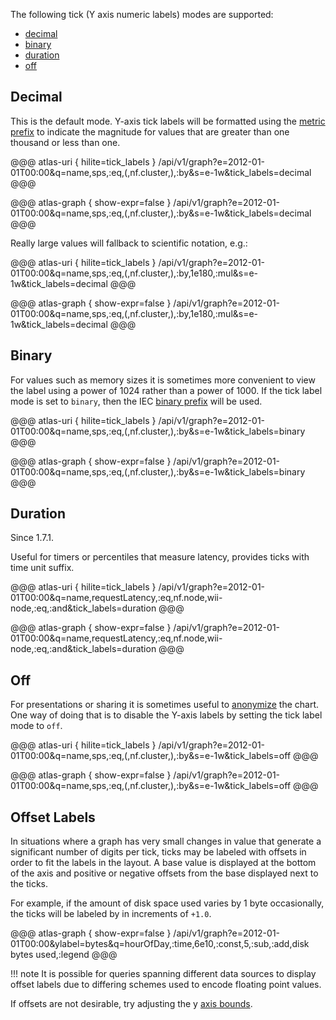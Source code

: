 The following tick (Y axis numeric labels) modes are supported:

* [decimal](#decimal)
* [binary](#binary)
* [duration](#duration)
* [off](#off)

## Decimal

This is the default mode. Y-axis tick labels will be formatted using the
[metric prefix](https://en.wikipedia.org/wiki/Metric_prefix) to indicate the magnitude for
values that are greater than one thousand or less than one.

@@@ atlas-uri { hilite=tick_labels }
/api/v1/graph?e=2012-01-01T00:00&q=name,sps,:eq,(,nf.cluster,),:by&s=e-1w&tick_labels=decimal
@@@

@@@ atlas-graph { show-expr=false }
/api/v1/graph?e=2012-01-01T00:00&q=name,sps,:eq,(,nf.cluster,),:by&s=e-1w&tick_labels=decimal
@@@

Really large values will fallback to scientific notation, e.g.:

@@@ atlas-uri { hilite=tick_labels }
/api/v1/graph?e=2012-01-01T00:00&q=name,sps,:eq,(,nf.cluster,),:by,1e180,:mul&s=e-1w&tick_labels=decimal
@@@

@@@ atlas-graph { show-expr=false }
/api/v1/graph?e=2012-01-01T00:00&q=name,sps,:eq,(,nf.cluster,),:by,1e180,:mul&s=e-1w&tick_labels=decimal
@@@

## Binary

For values such as memory sizes it is sometimes more convenient to view the label using a power
of 1024 rather than a power of 1000. If the tick label mode is set to `binary`, then the
IEC [binary prefix](https://en.wikipedia.org/wiki/Binary_prefix) will be used.

@@@ atlas-uri { hilite=tick_labels }
/api/v1/graph?e=2012-01-01T00:00&q=name,sps,:eq,(,nf.cluster,),:by&s=e-1w&tick_labels=binary
@@@

@@@ atlas-graph { show-expr=false }
/api/v1/graph?e=2012-01-01T00:00&q=name,sps,:eq,(,nf.cluster,),:by&s=e-1w&tick_labels=binary
@@@

## Duration

Since 1.7.1.

Useful for timers or percentiles that measure latency, provides ticks with time unit suffix.

@@@ atlas-uri { hilite=tick_labels }
/api/v1/graph?e=2012-01-01T00:00&q=name,requestLatency,:eq,nf.node,wii-node,:eq,:and&tick_labels=duration
@@@

@@@ atlas-graph { show-expr=false }
/api/v1/graph?e=2012-01-01T00:00&q=name,requestLatency,:eq,nf.node,wii-node,:eq,:and&tick_labels=duration
@@@

## Off

For presentations or sharing it is sometimes useful to [anonymize](anonymization.md) the chart. One
way of doing that is to disable the Y-axis labels by setting the tick label mode to `off`.

@@@ atlas-uri { hilite=tick_labels }
/api/v1/graph?e=2012-01-01T00:00&q=name,sps,:eq,(,nf.cluster,),:by&s=e-1w&tick_labels=off
@@@

@@@ atlas-graph { show-expr=false }
/api/v1/graph?e=2012-01-01T00:00&q=name,sps,:eq,(,nf.cluster,),:by&s=e-1w&tick_labels=off
@@@

## Offset Labels

In situations where a graph has very small changes in value that generate a significant number
of digits per tick, ticks may be labeled with offsets in order to fit the labels in
the layout. A base value is displayed at the bottom of the axis and positive
or negative offsets from the base displayed next to the ticks.

For example, if the amount of disk space used varies by 1 byte occasionally, the ticks
will be labeled by in increments of `+1.0`.

@@@ atlas-graph { show-expr=false }
/api/v1/graph?e=2012-01-01T00:00&ylabel=bytes&q=hourOfDay,:time,6e10,:const,5,:sub,:add,disk bytes used,:legend
@@@

!!! note
    It is possible for queries spanning different data sources to display offset labels due
    to differing schemes used to encode floating point values.

If offsets are not desirable, try adjusting the y [axis bounds].

[axis bounds]: axis-bounds.md